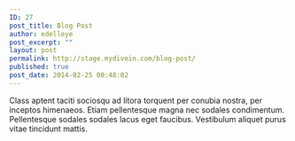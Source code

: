 ```yaml
---
ID: 27
post_title: Blog Post
author: edelleye
post_excerpt: ""
layout: post
permalink: http://stage.mydivein.com/blog-post/
published: true
post_date: 2014-02-25 00:48:02
---
```

Class aptent taciti sociosqu ad litora torquent per conubia nostra, per inceptos himenaeos. Etiam pellentesque magna nec sodales condimentum. Pellentesque sodales sodales lacus eget faucibus. Vestibulum aliquet purus vitae tincidunt mattis.